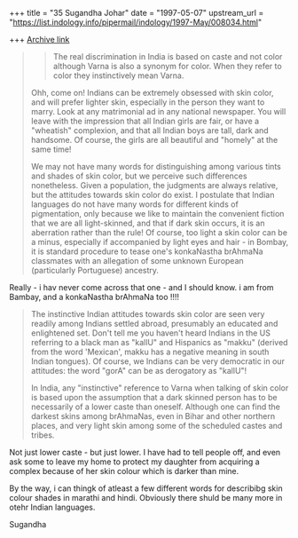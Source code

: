 +++
title = "35 Sugandha Johar"
date = "1997-05-07"
upstream_url = "https://list.indology.info/pipermail/indology/1997-May/008034.html"

+++
[Archive link](https://list.indology.info/pipermail/indology/1997-May/008034.html)

>> The real discrimination in
>> India is based on caste and not color although Varna is also a synonym
>> for color. When they refer to color they instinctively mean Varna.
>
>Ohh, come on! Indians can be extremely obsessed with skin color, and will
>prefer lighter skin, especially in the person they want to marry. Look at
>any matrimonial ad in any national newspaper. You will leave with the
>impression that all Indian girls are fair, or have a "wheatish"
>complexion, and that all Indian boys are tall, dark and handsome. Of
>course, the girls are all beautiful and "homely" at the same time! 
>
>We may not have many words for distinguishing among various tints and
>shades of skin color, but we perceive such differences nonetheless. Given
>a population, the judgments are always relative, but the attitudes towards
>skin color do exist. I postulate that Indian languages do not have many
>words for different kinds of pigmentation, only because we like to
>maintain the convenient fiction that we are all light-skinned, and that
>if dark skin occurs, it is an aberration rather than the rule! Of course,
>too light a skin color can be a minus, especially if accompanied by light
>eyes and hair - in Bombay, it is standard procedure to tease one's
>konkaNastha brAhmaNa classmates with an allegation of some unknown
>European (particularly Portuguese) ancestry.

Really - i hav never come across that one - and I should know. i am from
Bambay, and a konkaNastha brAhmaNa too !!!!


>The instinctive Indian attitudes towards skin color are seen very
>readily among Indians settled abroad, presumably an educated and
>enlightened set. Don't tell me you haven't heard Indians in the US
>referring to a black man as "kallU" and Hispanics as "makku" (derived from
>the word 'Mexican', makku has a negative meaning in south Indian tongues).
>Of course, we Indians can be very democratic in our attitudes: the word
>"gorA" can be as derogatory as "kallU"!
>
>In India, any "instinctive" reference to Varna when talking of skin color
>is based upon the assumption that a dark skinned person has to be
>necessarily of a lower caste than oneself. Although one can find the
>darkest skins among brAhmaNas, even in Bihar and other northern places,
>and very light skin among some of the scheduled castes and tribes. 
>


Not just lower caste - but just lower. I have had to tell people off, and
even ask some to leave my home to protect my daughter from acquiring a
complex because of her skin colour which is darker than mine. 

By the way, i can thingk of atleast a few different words for describibg
skin colour shades in marathi and hindi. Obviously there shuld be many more
in otehr Indian languages. 


Sugandha




